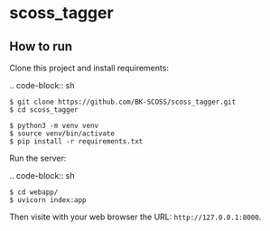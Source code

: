 # scoss_tagger

## How to run

Clone this project and install requirements:

.. code-block:: sh

    $ git clone https://github.com/BK-SCOSS/scoss_tagger.git
    $ cd scoss_tagger

    $ python3 -m venv venv
    $ source venv/bin/activate
    $ pip install -r requirements.txt 

Run the server:

.. code-block:: sh

    $ cd webapp/
    $ uvicorn index:app

Then visite with your web browser the URL: `http://127.0.0.1:8000`.
